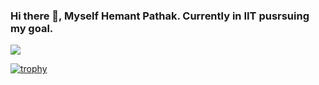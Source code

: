### Hi there 👋, Myself Hemant Pathak. Currently in IIT pusrsuing my goal.

![](https://komarev.com/ghpvc/?username=hemant030406)

[![trophy](https://github-profile-trophy.vercel.app/?username=hemant030406&theme=onedark)](https://github.com/ryo-ma/github-profile-trophy)
<!--
**hemant030406/hemant030406** is a ✨ _special_ ✨ repository because its `README.md` (this file) appears on your GitHub profile.

Here are some ideas to get you started:

- 🔭 I’m currently working on ...
- 🌱 I’m currently learning ...
- 👯 I’m looking to collaborate on ...
- 🤔 I’m looking for help with ...
- 💬 Ask me about ...
- 📫 How to reach me: ...
- 😄 Pronouns: ...
- ⚡ Fun fact: ...
-->
